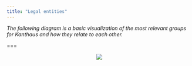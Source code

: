 ```yaml
---
title: "Legal entities"
---
```

_The following diagram is a basic visualization of the most relevant groups for Kanthaus and how they relate to each other._

===

<div style="display: flex; flex-wrap: wrap; justify-content: space-around;">
  <img src="/pics/basicKanthausER.svg" />
</div>
<br></br>

